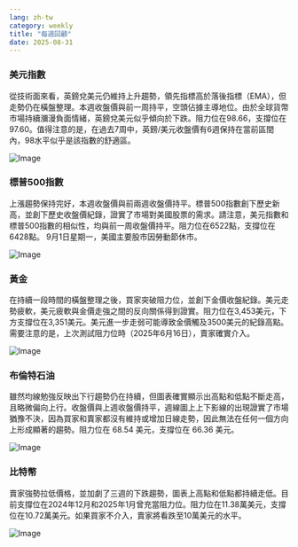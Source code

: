 ```yaml
---
lang: zh-tw
category: weekly
title: "每週回顧"
date: 2025-08-31
---
```


### 美元指數

從技術面來看，英鎊兌美元仍維持上升趨勢，領先指標高於落後指標（EMA），但走勢仍在橫盤整理。本週收盤價與前一周持平，空頭佔據主導地位。由於全球貨幣市場持續瀰漫負面情緒，英鎊兌美元似乎傾向於下跌。阻力位在98.66，支撐位在97.60。值得注意的是，在過去7周中，英鎊/美元收盤價有6週保持在當前區間內，98水平似乎是該指數的舒適區。

![Image](https://markleighedu.github.io/img/Aug-2025/31-Aug-2025/usdindex.jpg)

### 標普500指數

上漲趨勢保持完好，本週收盤價與前兩週收盤價持平。標普500指數創下歷史新高，並創下歷史收盤價紀錄，證實了市場對美國股票的需求。請注意，美元指數和標普500指數的相似性，均與前一周收盤價持平。阻力位在6522點，支撐位在6428點。 9月1日星期一，美國主要股市因勞動節休市。

![Image](https://markleighedu.github.io/img/Aug-2025/31-Aug-2025/sp500.jpg)

### 黃金

在持續一段時間的橫盤整理之後，買家突破阻力位，並創下金價收盤紀錄。美元走勢疲軟，美元疲軟與金價走強之間的反向關係得到證實。阻力位在3,453美元，下方支撐位在3,351美元。美元進一步走弱可能導致金價觸及3500美元的紀錄高點。需要注意的是，上次測試阻力位時（2025年6月16日），賣家確實介入。

![Image](https://markleighedu.github.io/img/Aug-2025/31-Aug-2025/gold.jpg)

### 布倫特石油

雖然均線勉強反映出下行趨勢仍在持續，但圖表確實顯示出高點和低點不斷走高，且略微偏向上行。收盤價與上週收盤價持平，週線圖上上下影線的出現證實了市場猶豫不決，因為買家和賣家都沒有維持或增加日線走勢，因此無法在任何一個方向上形成顯著的趨勢。阻力位在 68.54 美元，支撐位在 66.36 美元。

![Image](https://markleighedu.github.io/img/Aug-2025/31-Aug-2025/brentoil.jpg)

### 比特幣

賣家強勢拉低價格，並加劇了三週的下跌趨勢，圖表上高點和低點都持續走低。目前支撐位在2024年12月和2025年1月曾充當阻力位。阻力位在11.38萬美元，支撐位在10.72萬美元。如果買家不介入，賣家將看跌至10萬美元的水平。

![Image](https://markleighedu.github.io/img/Aug-2025/31-Aug-2025/bitcoin.jpg)

